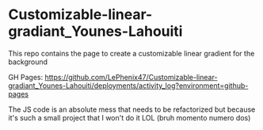 # Customizable-linear-gradiant_Younes-Lahouiti
This repo contains the page to create a customizable linear gradient for the background

GH Pages: https://github.com/LePhenix47/Customizable-linear-gradiant_Younes-Lahouiti/deployments/activity_log?environment=github-pages

The JS code is an absolute mess that needs to be refactorized but because it's such a small project that I won't do it LOL (bruh momento numero dos)
